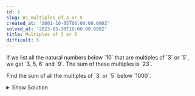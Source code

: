 ```yaml
---
id: 1
slug: 01_multiples_of_3_or_5
created_at: '2001-10-05T06:00:00.000Z'
solved_at: '2023-05-30T18:00:00.000Z'
title: Multiples of 3 or 5
difficult: 5
---
```


<p>If we list all the natural numbers below `10` that are multiples of `3` or `5`, we get `3, 5, 6` and `9`. The sum of these multiples is `23`.</p>
<p>Find the sum of all the multiples of `3` or `5` below `1000`.</p>

<details>
  <summary>Show Solution</summary>

  <code>

  limit = 1000
  sumN = 0

  for n in range(limit):
      if( n % 3 == 0 or n % 5 == 0):
          sumN += n

  print(sumN)

  </code>
</details>
